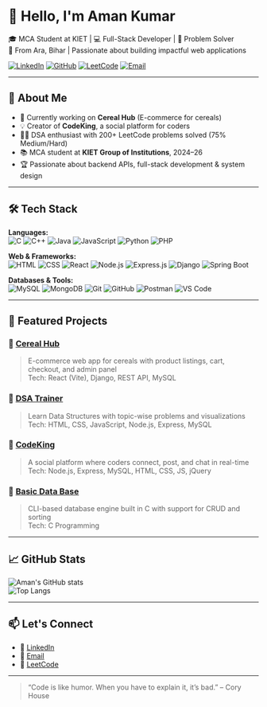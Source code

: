 # 👋 Hello, I'm Aman Kumar

🎓 MCA Student at KIET | 💻 Full-Stack Developer | 🚀 Problem Solver  
📍 From Ara, Bihar | Passionate about building impactful web applications  

[![LinkedIn](https://img.shields.io/badge/-LinkedIn-blue?style=flat-square&logo=Linkedin&logoColor=white)](https://linkedin.com/in/amantaycon)
[![GitHub](https://img.shields.io/badge/-GitHub-181717?style=flat-square&logo=github&logoColor=white)](https://github.com/amantaycon)
[![LeetCode](https://img.shields.io/badge/-LeetCode-FFA116?style=flat-square&logo=leetcode&logoColor=white)](https://leetcode.com/u/aman48791/)
[![Email](https://img.shields.io/badge/-Email-D14836?style=flat-square&logo=gmail&logoColor=white)](mailto:amantaycon@gmail.com)

---

## 🧠 About Me

- 🔭 Currently working on **Cereal Hub** (E-commerce for cereals)  
- 💡 Creator of **CodeKing**, a social platform for coders  
- 👨‍💻 DSA enthusiast with 200+ LeetCode problems solved (75% Medium/Hard)  
- 📚 MCA student at **KIET Group of Institutions**, 2024–26  
- 🏆 Passionate about backend APIs, full-stack development & system design  

---

## 🛠️ Tech Stack

**Languages:**  
![C](https://img.shields.io/badge/C-00599C?style=flat&logo=c&logoColor=white)
![C++](https://img.shields.io/badge/C++-00599C?style=flat&logo=c%2B%2B&logoColor=white)
![Java](https://img.shields.io/badge/Java-ED8B00?style=flat&logo=java&logoColor=white)
![JavaScript](https://img.shields.io/badge/JavaScript-F7DF1E?style=flat&logo=javascript&logoColor=black)
![Python](https://img.shields.io/badge/Python-3776AB?style=flat&logo=python&logoColor=white)
![PHP](https://img.shields.io/badge/PHP-777BB4?style=flat&logo=php&logoColor=white)

**Web & Frameworks:**  
![HTML](https://img.shields.io/badge/HTML5-E34F26?style=flat&logo=html5&logoColor=white)
![CSS](https://img.shields.io/badge/CSS3-1572B6?style=flat&logo=css3&logoColor=white)
![React](https://img.shields.io/badge/React-61DAFB?style=flat&logo=react&logoColor=black)
![Node.js](https://img.shields.io/badge/Node.js-339933?style=flat&logo=nodedotjs&logoColor=white)
![Express.js](https://img.shields.io/badge/Express.js-000000?style=flat&logo=express&logoColor=white)
![Django](https://img.shields.io/badge/Django-092E20?style=flat&logo=django&logoColor=white)
![Spring Boot](https://img.shields.io/badge/Spring_Boot-6DB33F?style=flat&logo=spring-boot&logoColor=white)

**Databases & Tools:**  
![MySQL](https://img.shields.io/badge/MySQL-4479A1?style=flat&logo=mysql&logoColor=white)
![MongoDB](https://img.shields.io/badge/MongoDB-4EA94B?style=flat&logo=mongodb&logoColor=white)
![Git](https://img.shields.io/badge/Git-F05032?style=flat&logo=git&logoColor=white)
![GitHub](https://img.shields.io/badge/GitHub-181717?style=flat&logo=github&logoColor=white)
![Postman](https://img.shields.io/badge/Postman-FF6C37?style=flat&logo=postman&logoColor=white)
![VS Code](https://img.shields.io/badge/VS_Code-007ACC?style=flat&logo=visual-studio-code&logoColor=white)

---

## 🚀 Featured Projects

### 🔗 [Cereal Hub](https://github.com/amantaycon/Cereal_Hub)
> E-commerce web app for cereals with product listings, cart, checkout, and admin panel  
Tech: React (Vite), Django, REST API, MySQL  

### 🔗 [DSA Trainer](https://github.com/amantaycon/DsaTrainer)
> Learn Data Structures with topic-wise problems and visualizations  
Tech: HTML, CSS, JavaScript, Node.js, Express, MySQL  

### 🔗 [CodeKing](https://github.com/amantaycon/CodeKing)
> A social platform where coders connect, post, and chat in real-time  
Tech: Node.js, Express, MySQL, HTML, CSS, JS, jQuery  

### 🔗 [Basic Data Base](https://github.com/amantaycon/Basic_data_base_)
> CLI-based database engine built in C with support for CRUD and sorting  
Tech: C Programming  

---

## 📈 GitHub Stats

![Aman's GitHub stats](https://github-readme-stats.vercel.app/api?username=amantaycon&show_icons=true&theme=radical)  
![Top Langs](https://github-readme-stats.vercel.app/api/top-langs/?username=amantaycon&layout=compact&theme=radical)

---

## 📫 Let's Connect

- 💼 [LinkedIn](https://linkedin.com/in/amantaycon)
- 📨 [Email](mailto:amantaycon@gmail.com)
- 🧠 [LeetCode](https://leetcode.com/u/aman48791/)

---

> “Code is like humor. When you have to explain it, it’s bad.” – Cory House

